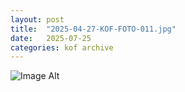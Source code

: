 ```yaml
---
layout:	post
title:	"2025-04-27-KOF-FOTO-011.jpg"
date:	2025-07-25
categories:	kof archive
---
```


![Image Alt](https://k0f.github.io/assets/2025-04-27-KOF-FOTO-011.jpg)